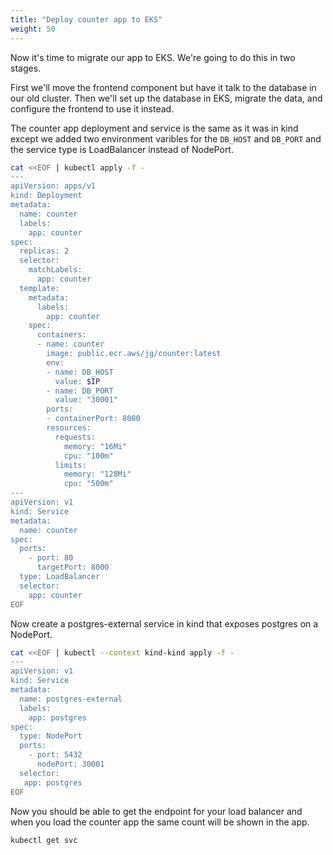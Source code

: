 ```yaml
---
title: "Deploy counter app to EKS"
weight: 50
---
```


Now it's time to migrate our app to EKS.
We're going to do this in two stages.

First we'll move the frontend component but have it talk to the database in our old cluster.
Then we'll set up the database in EKS, migrate the data, and configure the frontend to use it instead.

The counter app deployment and service is the same as it was in kind except we added two environment varibles for the `DB_HOST` and `DB_PORT` and the service type is LoadBalancer instead of NodePort.

```bash
cat <<EOF | kubectl apply -f - 
---
apiVersion: apps/v1
kind: Deployment
metadata:
  name: counter
  labels:
    app: counter
spec:
  replicas: 2
  selector:
    matchLabels:
      app: counter
  template:
    metadata:
      labels:
        app: counter
    spec:
      containers:
      - name: counter
        image: public.ecr.aws/jg/counter:latest
        env:
        - name: DB_HOST
          value: $IP
        - name: DB_PORT
          value: "30001"
        ports:
        - containerPort: 8000
        resources:
          requests:
            memory: "16Mi"
            cpu: "100m"
          limits:
            memory: "128Mi"
            cpu: "500m"
---
apiVersion: v1
kind: Service
metadata:
  name: counter
spec:
  ports:
    - port: 80
      targetPort: 8000
  type: LoadBalancer
  selector:
    app: counter
EOF
```

Now create a postgres-external service in kind that exposes postgres on a NodePort.

```bash
cat <<EOF | kubectl --context kind-kind apply -f - 
---
apiVersion: v1
kind: Service
metadata:
  name: postgres-external
  labels:
    app: postgres
spec:
  type: NodePort
  ports:
    - port: 5432
      nodePort: 30001
  selector:
   app: postgres
EOF
```

Now you should be able to get the endpoint for your load balancer and when you load the counter app the same count will be shown in the app.

```bash
kubectl get svc
```
